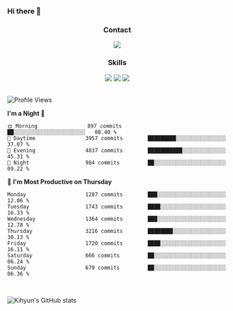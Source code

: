 ### Hi there 👋

<!--
**Key5771/Key5771** is a ✨ _special_ ✨ repository because its `README.md` (this file) appears on your GitHub profile.

Here are some ideas to get you started:

- 🔭 I’m currently working on ...
- 🌱 I’m currently learning ...
- 👯 I’m looking to collaborate on ...
- 🤔 I’m looking for help with ...
- 💬 Ask me about ...
- 📫 How to reach me: ...
- 😄 Pronouns: ...
- ⚡ Fun fact: ...
-->

<h3 align="center">Contact</h3>
<div align="center">
  <a href="mailto:ksj57715@gmail.com"><img src="https://img.shields.io/badge/Gmail-D14836?style=for-the-badge&logo=gmail&logoColor=white"/></a>
</div>

<h3 align="center">Skills</h3>
<div align="center">
  <img src="https://img.shields.io/badge/iOS-000000?style=for-the-badge&logo=ios&logoColor=white"/>
  <img src="https://img.shields.io/badge/Swift-FA7343?style=for-the-badge&logo=swift&logoColor=white"/>
  <img src="https://img.shields.io/badge/Xcode-007ACC?style=for-the-badge&logo=Xcode&logoColor=white"/>
</div>

<br>

<!--START_SECTION:waka-->
![Profile Views](http://img.shields.io/badge/Profile%20Views-0-blue)

**I'm a Night 🦉** 

```text
🌞 Morning                897 commits         ██░░░░░░░░░░░░░░░░░░░░░░░   08.40 % 
🌆 Daytime                3957 commits        █████████░░░░░░░░░░░░░░░░   37.07 % 
🌃 Evening                4837 commits        ███████████░░░░░░░░░░░░░░   45.31 % 
🌙 Night                  984 commits         ██░░░░░░░░░░░░░░░░░░░░░░░   09.22 % 
```
📅 **I'm Most Productive on Thursday** 

```text
Monday                   1287 commits        ███░░░░░░░░░░░░░░░░░░░░░░   12.06 % 
Tuesday                  1743 commits        ████░░░░░░░░░░░░░░░░░░░░░   16.33 % 
Wednesday                1364 commits        ███░░░░░░░░░░░░░░░░░░░░░░   12.78 % 
Thursday                 3216 commits        ████████░░░░░░░░░░░░░░░░░   30.13 % 
Friday                   1720 commits        ████░░░░░░░░░░░░░░░░░░░░░   16.11 % 
Saturday                 666 commits         ██░░░░░░░░░░░░░░░░░░░░░░░   06.24 % 
Sunday                   679 commits         ██░░░░░░░░░░░░░░░░░░░░░░░   06.36 % 
```



<!--END_SECTION:waka-->

<br>


![Kihyun's GitHub stats](https://github-readme-stats.vercel.app/api?username=key5771&show_icons=true&theme=radical)
